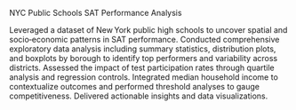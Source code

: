 NYC Public Schools SAT Performance Analysis

Leveraged a dataset of New York public high schools to uncover spatial and socio‑economic patterns in SAT performance. Conducted comprehensive exploratory data analysis including summary statistics, distribution plots, and boxplots by borough to identify top performers and variability across districts. Assessed the impact of test participation rates through quartile analysis and regression controls. Integrated median household income to contextualize outcomes and performed threshold analyses to gauge competitiveness. Delivered actionable insights and data visualizations.
